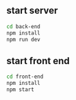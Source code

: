 ## start server
```bash
cd back-end
npm install
npm run dev
```
## start front end
```bash
cd front-end
npm install
npm start
```